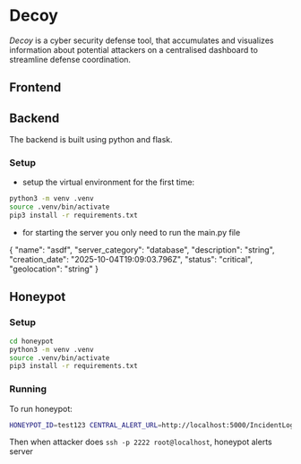 # Decoy
*Decoy* is a cyber security defense tool, that accumulates and visualizes information about potential attackers on a centralised dashboard to streamline defense coordination.

## Frontend

## Backend
The backend is built using python and flask.
### Setup
- setup the virtual environment for the first time:
```bash
python3 -m venv .venv
source .venv/bin/activate
pip3 install -r requirements.txt
```
- for starting the server you only need to run the main.py file


{
  "name": "asdf",
  "server_category": "database",
  "description": "string",
  "creation_date": "2025-10-04T19:09:03.796Z",
  "status": "critical",
  "geolocation": "string"
}

## Honeypot

### Setup

```bash
cd honeypot
python3 -m venv .venv
source .venv/bin/activate
pip3 install -r requirements.txt
```

### Running

To run honeypot:

```bash
HONEYPOT_ID=test123 CENTRAL_ALERT_URL=http://localhost:5000/IncidentLogs/ LISTEN_PORT=2222 python pot.py
```

Then when attacker does `ssh -p 2222 root@localhost`, honeypot alerts server
